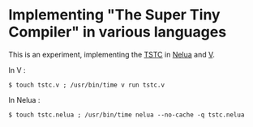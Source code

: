 # Implementing "The Super Tiny Compiler" in various languages

This is an experiment, implementing the [TSTC](https://github.com/jamiebuilds/the-super-tiny-compiler)
in [Nelua](https://github.com/edubart/nelua-lang) and [V](https://github.com/vlang/v).

In V :
```
$ touch tstc.v ; /usr/bin/time v run tstc.v
```

In Nelua :
```
$ touch tstc.nelua ; /usr/bin/time nelua --no-cache -q tstc.nelua
```

